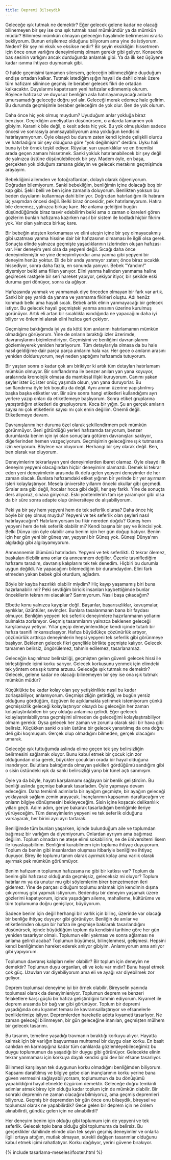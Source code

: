 ```yaml
---
title: Depremi Bilseydik
---
```


Geleceğe ışık tutmak ne demektir? Eğer gelecek gelene kadar ne olacağı
bilinemeyen bir şey ise ona ışık tutmak nasıl mümkündür ya da mümkün müdür?
Bilinmesi mümkün olmayan geleceğin hayalimde belirmesini ısrarla bekliyorum.
Bunun erişilemez olduğunu biliyorum ama yine de istiyorum. Neden? Bir şey mi
eksik ve eksikse nedir? Bir şeyin eksikliğini hissetmem için önce onun varlığını
deneyimlemiş olmam gerekir gibi geliyor. Konserde bas sesinin varlığını ancak
durduğunda anlamak gibi. Ya da ilk kez üşüyene kadar ısınma ihtiyacı duymamak
gibi.

O halde geçmişimi tamamen silersem, geleceğin bilinmezliğine duyduğum endişe
ortadan kalkar. Tutmak istediğim ışığın hayali de dahil olmak üzere tüm hafızam
silinince geçmiş ile beraber gelecek fikri de ortadan kalkacaktır. Duyularımı
kapatırsam yeni hafızalar edinmemiş olurum. Böylece hafızasız ve duyusuz
benliğim asla hatırlayamayacağı anlarla umursamadığı geleceğe doğru yol alır.
Geleceği merak edemez hale gelirim. Bu durumda geçmişimle beraber geleceğim de
yok olur. Ben de yok olurum.

Daha önce hiç yok olmuş muydum? Uyuduğum anlar yokluğa biraz benziyor.
Geçirdiğim ameliyatları düşünürsem, o anlarda tamamen yok gibiyim. Karanlık bile
değil, o kesit adeta hiç yok. Bu yok olmuşlukları sadece öncesi ve sonrasıyla
anımsayabiliyorum ama yokluğun kendisini hatırlayamıyorum. Öyle olsaydı bu durum
zaten kendi içinde çelişkili olurdu ve hatırladığım bir şey olduğuna göre "yok
değilmişim" derdim. Uyku hali buna iyi bir örnek teşkil ediyor. Rüyalar, yarı
uyanıklıklar ve en önemlisi arada geçen zamanı hissetmek. Sanki yokluk
hatırlanabilecek bir şey değil de yalnızca üstüne düşünülebilecek bir şey. Madem
öyle, en başa, gerçekten yok olduğum zamana gideyim ve gelecek merakımı
geçmişimde arayayım.

Bebekliğimi ailemden ve fotoğraflardan, dolaylı olarak öğreniyorum. Doğrudan
bilemiyorum. Sanki bebekliğim, benliğimin içine dolacağı boş bir kap gibi. Şekli
belli ve ben içine zamanla doluyorum. Benlikten yoksun bu beden duyularını
kullanmayı dahi bilmiyor. Doğrudan hatırladığım ilk hatıram üç yaşımdan öncesi
değil. Belki biraz öncesidir, pek hatırlamıyorum. Hatıra bile denemez, yalnızca
birkaç kare. Ne anlama geldiğini bugün düşündüğümde biraz tasvir edebilirim
belki ama o zaman o kareleri gören gözlerim bunları hafızama kazırken nasıl bir
sistem ile kodladı hiçbir fikrim yok. Var olan yalnızca birkaç kare.

Bir bebeğin ateşten korkmaması ve elini ateşin içine bir şey olmayacakmış gibi
uzatması yanma hissine dair bir hafızasının olmaması ile ilgili olsa gerek.
Sonuçta elinde yalnızca geçmişte yaşadıklarının izlerinden oluşan hafızası var.
Her deneyim yeni olsa da yepyeni değil. Sıcağı daha önce deneyimlemiştir ve yine
deneyimliyordur ama yanma gibi yepyeni bir deneyim henüz yoktur. Eli de bir anda
yanmıyor zaten; önce biraz sıcaklık hissediyor, sonra daha fazla, en sonunda
yanıyor. Bebek "Yandım!" diyemiyor belki ama fiilen yanıyor. Elini yanma
halinden yanmama haline geçirecek rastgele bir seri hareket yapıyor, çekiyor
itiyor, bir şekilde eski duruma geri dönüyor, sonra da ağlıyor.

Hafızasında yanmak ve yanmamak diye önceden olmayan bir fark var artık. Sanki
bir şey yarıldı da yanma ve yanmama fikirleri oluştu. Adı henüz konmadı belki
ama hayali sıcak. Bebek artık elinin yanmayacağı bir gelecek istiyor. Bu gelecek
hayali geçmişteki yanma anısının üzerine kurulmuş görünüyor. Artık eli artan bir
sıcaklıkla ısındığında ne yapacağını daha iyi biliyor ve önlemini alarak elini
hızlıca geri çekiyor.

Geçmişime baktığımda iyi ya da kötü tüm anılarımı hatırlamamın mümkün olmadığını
görüyorum. Yine de onların bıraktığı izler üzerimde, davranışlarımı
biçimlendiriyor. Geçmişimi ve benliğimi davranışlarımı gözlemleyerek yeniden
hatırlıyorum. Tüm detaylarıyla olmasa da bu hale nasıl geldiğime dair parça
parça anılarım hala var. Her gece o anıların arasını yeniden dolduruyorum, neyi
neden yaptığımı hafızamda tutuyorum.

Bir yaştan sonra o kadar çok anı birikiyor ki artık tüm detayları hatırlamam
mümkün olmuyor. Bir sınıflandırma ile benzer anıları yan yana koyuyor,
aralarında kronolojik olmasa da mantıksal ilişki kuruyorum. Canımı yakan şeyler
ister üç ister onüç yaşımda olsun, yan yana duruyorlar. Bu sınıflandırma öyle
tek boyutlu da değil. Aynı anının üzerine yapıştırılmış başka başka etiketler
var. Bir süre sonra hangi etiketleri kullandığımı ayrı yerlere yazıp onları da
etiketlemeye başlıyorum. Sonra etiket gruplarına yapıştırdığım etiketleri de
grupluyorum. Koca bir yığın. Şu an gerçek anıların sayısı mı çok etiketlerin
sayısı mı çok emin değilim. Önemli değil. Etiketlemeye devam.

Davranışlarımı her duruma özel olarak şekillendirmem pek mümkün görünmüyor. Beni
götürdüğü yerleri hafızamda tarıyorum, benzer durumlarda benim için iyi olan
sonuçlara götüren davranışları saklıyor, diğerlerinden hemen vazgeçiyorum.
Geçmişimin geleceğime ışık tutmasına izin veriyorum. Böylece var oluyorum.
Herhangi bir şey olarak değil. Ben, ben olarak var oluyorum.

Deneyimlerim tekrarlayan yeni deneyimlerden ibaret olamaz. Öyle olsaydı ilk
deneyim yepyeni olacağından hiçbir deneyimim olamazdı. Demek ki tekrar eden yeni
deneyimlerin arasında ilk defa gelen yepyeni deneyimler de her zaman olacak.
Bunlara hafızamdaki etiket yığının bir yerinde bir yer ayırmam işleri
kolaylaştırıyor. Mesela üniversite yıllarım önceki okullar gibi geçmedi. Sıralar
sıra gibi değil, hocalar hoca gibi değil, her şey farklı. Yine de sonuçta ders
alıyoruz, sınava giriyoruz. Eski yöntemlerim tam işe yaramıyor gibi olsa da bir
süre sonra adapte olup üniversiteye de alışabiliyorum.

Peki ya bir şey hem yepyeni hem de tek seferlik olursa? Daha önce hiç böyle bir
şey olmuş muydu? Yepyeni ve tek seferlik olan şeyleri nasıl hatırlayacağım?
Hatırlamıyorsam bu fikir nereden doğdu? Güneş hem yepyeni hem de tek seferlik
olabilir mi? Kendi başına bir şey ve ikincisi yok. Belki Dünya için öyle
olabilir ama benim için her gün doğup batıyor. Benim için her gün yeni bir güneş
var, yepyeni bir Güneş yok. Güneşi Dünya'nın algıladığı gibi algılayamıyorum.

Anneannemin ölümünü hatırladım. Yepyeni ve tek seferlikti. O tekrar ölemez,
başkaları ölebilir ama onlar da anneannem değiller. Özenle tasniflediğim
hafızamı taradım, davranış kalıplarını tek tek denedim. Hiçbiri bu durumla uygun
değildi. Ne yapacağımı bilemediğim bir durumdaydım. Elini fark etmeden yakan
bebek gibi oturdum, ağladım.

Böyle bir kayba hazırlıklı olabilir miydim? Hiç kayıp yaşamamış biri buna
hazırlanabilir mi? Peki sevdiğim biricik insanları kaybettiğimde bunlar
öncekilerin tekrarı mı olacaklar? Sanmıyorum. Nasıl başa çıkacağım?

Elbette konu yalnızca kayıplar değil. Başarılar, başarısızlıklar, kavuşmalar,
ayrılıklar, üzüntüler, sevinçler. Bunlara tasalanmanın bana bir faydası olmuyor.
Benliğim yepyeni tek seferlik deneyimlere hazırlanmanın yollarını bulmakta
zorlanıyor. Geçmiş tasarımlarım yalnızca beklenen geleceği karşılamaya yetiyor.
Yıllar geçip deneyimlendikçe kendi içinde tutarlı bir hafıza tasnifi
imkansızlaşıyor. Hafıza büyüdükçe çözünürlük artıyor, çözünürlük arttıkça
deneyimlerin hepsi yepyeni tek seferlik gibi görünmeye başlıyor. Beklenen
gelecek fikri gençlikle birlikte geçmişte kalıyor. Gelecek tamamen belirsiz,
öngörülemez, tahmin edilemez, tasarlanamaz.

Geleceğin kaçınılmaz belirsizliği, geçmişten gelen güvenli gelecek hissi ile
birleştiğinde içimi korku sarıyor. Gelecek korkusunu yenmek için elimdeki tek
yöntem ona ışık tutma arzusu. Geleceğe ışık tutmak ne demektir? Gelecek, gelene
kadar ne olacağı bilinemeyen bir şey ise ona ışık tutmak mümkün müdür?

Küçüklükte bu kadar kolay olan şey yetişkinlikte nasıl bu kadar zorlaşabiliyor,
anlamıyorum. Geçmişsizliğin getirdiği, ve bugün yersiz olduğunu gördüğüm,
özgüven ile açıklamakla yetinmek istemiyorum çünkü geçmişsizlik geleceği
kolaylaştırıyor olsaydı bu geleceğin her zaman kolaylaştırılabilen bir şey
olduğu anlamına gelirdi. Eğer gelecek kolaylaştırılabiliyorsa geçmişimi silmeden
de geleceğimi kolaylaştırabiliyor olmam gerekir. Oysa gelecek her zaman ve
zorunlu olarak sisli bir hava gibi belirsiz. Küçükken sanki o sisin üstüne bir
gelecek yansıtılmış da ona doğru deli gibi koşmuşum. Gerçek olup olmadığını
bilmeden, gerçek olacağını umarak.

Geleceğe ışık tuttuğumda aslında elime geçen tek şey belirsizliğin belirmesini
sağlamak oluyor. Bunu kabul etmek bir çocuk için zor olduğundan olsa gerek,
büyükler çocukları orada bir hayal olduğuna inandırıyor. Bulutlara baktığımda
olmayan şekilleri gördüğümü sandığım gibi o sisin üstündeki ışık da sanki
belirsizliği yarıp bir tünel açtı sanmışım.

Öyle ya da böyle, hayatı karşılamamı sağlayan bir benlik geliştirdim. Bu benliği
aslında geçmişe bakarak tasarladım. Öyle yapmaya devam edeceğim. Daha temkinli
adımlarla bir ayağım geçmişte, bir ayağım geleceği yoklayarak sağlam zemin
arayacak. İnançlarımın kapsamını daraltacağım ve onların bilgiye dönüşmesini
bekleyeceğim. Sisin içine koşacak delikanlılık yılları geçti. Adım adım, geriye
bakarak tasarladığım benliğimle ileriye yürüyeceğim. Tüm deneyimlerin yepyeni ve
tek seferlik olduğunu varsayarak, her birini ayrı ayrı tartarak.

Benliğimde tüm bunları yaşarken, içinde bulunduğum aile ve toplumdan bağımsız
bir varlığım da diyemiyorum. Onlardan ayrıyım ama bağımsız değilim. Toplum
olmadan ne ateşe elimi sokabilirim, ne de üniversitemi lisem ile
kıyaslayabilirim. Benliğimi kurabilmem için topluma ihtiyaç duyuyorum. Toplum da
benim gibi insanlardan oluşması itibariyle benliğime ihtiyaç duyuyor. Birey ile
toplumu tanım olarak ayırmak kolay ama varlık olarak ayırmak pek mümkün
görünmüyor.

Benim hafızamın toplumun hafızasına ne gibi bir katkısı var? Toplum da benim
gibi hafızasız olduğunda geçmişsiz, geleceksiz mi oluyor? Toplum hatırlar mı ya
da unutur mu gibi söylemlerim birer benzetmeden ileri gidemez. Yine de parçası
olduğum toplumu anlamak için kendimin dışına çıkıyormuş gibi yapmak istiyorum.
Bedendışı bir deneyim yaşamak üzere gözlerimi kapatıyorum, içinde yaşadığım
aileme, mahalleme, kültürüme ve tüm toplumuma doğru genişliyor, büyüyorum.

Sadece benim için değil herhangi bir varlık için bilinç, üzerinde var olacağı
bir benliğe ihtiyaç duyuyor gibi görünüyor. Benliğin de anılar ve etiketlerinden
oluşan bir hafıza ile geçmişe bakılarak tasarlandığını düşünürsek, içinde
büyüdüğüm toplum da kendisini tarihine göre her gün yeniden tasarlıyor olmalı.
Toplumun elini yakması ve sonra ağlaması ne anlama gelirdi acaba? Toplumun
büyümesi, bilinçlenmesi, gelişmesi. Hepsini kendi benliğimden hareket ederek
anlıyor gibiyim. Anlamıyorum ama anlıyor gibi yapıyorum.

Toplumun davranış kalıpları neler olabilir? Bir toplum için deneyim ne demektir?
Toplumun duyu organları, eli ve kolu var mıdır? Bunu hayal etmek çok güç.
Uzuvları var diyebiliyorum ama eli ve ayağı var diyebilmek zor geliyor.

Deprem toplumsal deneyime iyi bir örnek olabilir. Bireyselin yanında toplumsal
olarak da deneyimleniyor. Toplumun deprem ve benzeri felaketlere karşı güçlü bir
hafıza geliştirdiğini tahmin ediyorum. Kıyamet ile deprem arasında bir bağ var
gibi görünüyor. Toplum bir depremi yaşadığında onu kıyamet teması ile
kavramsallaştırıyor ve efsanelerle benliklerimize işliyor. Depremlerden
hareketle adeta kıyameti tasarlıyor. Ne zaman geleceği bilinmeyen, bir gün
geleceğine inanılan, geçmişten mülhem bir gelecek tasarımı.

Bu tasarım, temeline yaşadığı travmanın bıraktığı korkuyu alıyor. Hayatta kalmak
için bir varlığın başvurması muhtemel bir duygu olan korku. En basit canlıdan en
karmaşığına kadar tüm canlılarda gözlemleyebileceğimiz bu duygu toplumumun da
yaşadığı bir duygu gibi görünüyor. Gelecekte elinin tekrar yanmaması için
korkuya dayalı kendisi gibi dev bir efsane tasarlıyor.

Bilinmezi karşılayan tek duygunun korku olmadığını benliğimden biliyorum.
Kapsamı daraltılmış ve bilgiye gebe olan inançlarımın korku yerine bana güven
vermesini sağlayabiliyorsam, toplumumun da bu dönüşümü yapabildiğini hayal
etmekte özgürüm demektir. Geleceğe doğru temkinli adımlar atmak birey için
olduğu kadar toplum için de mümkün olabilir. Bir sonraki depremin ne zaman
olacağını bilmiyoruz, ama geçmiş depremleri biliyoruz. Geçmiş bir depremden bir
gün önce onu bilseydik, bireysel ve toplumsal olarak ne yapabilirdik? Gece gelen
bir deprem için ne önlem alınabilirdi, gündüz gelen için ne alınabilirdi?

Her deneyim benim için olduğu gibi toplumum için de yepyeni ve tek seferlik.
Gelecek tıpkı bana olduğu gibi toplumuma da belirsiz. Bu gerçeklikler dahilinde
elimde olan tek şeyin geçmiş deneyimler ve onlarla ilgili ortaya attığım, mutlak
olmayan, sürekli değişen tasarımlar olduğunu kabul etmek içimi rahatlatıyor.
Korku dağılıyor, yerini güvene bırakıyor.

{% include tasarlama-meselesi/footer.html %}
